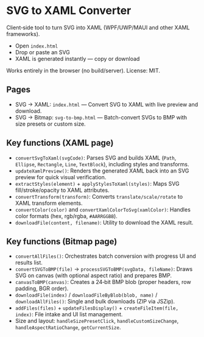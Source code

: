 # SVG to XAML Converter

Client‑side tool to turn SVG into XAML (WPF/UWP/MAUI and other XAML frameworks).

- Open `index.html`
- Drop or paste an SVG
- XAML is generated instantly — copy or download

Works entirely in the browser (no build/server). License: MIT.

## Pages

- SVG → XAML: `index.html` — Convert SVG to XAML with live preview and download.
- SVG → Bitmap: `svg-to-bmp.html` — Batch-convert SVGs to BMP with size presets or custom size.

## Key functions (XAML page)

- `convertSvgToXaml(svgCode)`: Parses SVG and builds XAML (`Path`, `Ellipse`, `Rectangle`, `Line`, `TextBlock`), including styles and transforms.
- `updateXamlPreview()`: Renders the generated XAML back into an SVG preview for quick visual verification.
- `extractStyles(element)` + `applyStylesToXaml(styles)`: Maps SVG fill/stroke/opacity to XAML attributes.
- `convertTransform(transform)`: Converts `translate/scale/rotate` to XAML transform elements.
- `convertColor(color)` and `convertXamlColorToSvg(xamlColor)`: Handles color formats (hex, rgb/rgba, `#AARRGGBB`).
- `downloadFile(content, filename)`: Utility to download the XAML result.

## Key functions (Bitmap page)

- `convertAllFiles()`: Orchestrates batch conversion with progress UI and results list.
- `convertSVGToBMP(file)` → `processSVGToBMP(svgData, fileName)`: Draws SVG on canvas (with optional aspect ratio) and prepares BMP.
- `canvasToBMP(canvas)`: Creates a 24‑bit BMP blob (proper headers, row padding, BGR order).
- `downloadFile(index)` / `downloadFileByBlob(blob, name)` / `downloadAllFiles()`: Single and bulk downloads (ZIP via JSZip).
- `addFiles(files)` + `updateFilesDisplay()` + `createFileItem(file, index)`: File intake and UI list management.
- Size and layout: `handleSizePresetClick`, `handleCustomSizeChange`, `handleAspectRatioChange`, `getCurrentSize`.